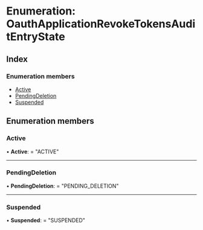 
# Enumeration: OauthApplicationRevokeTokensAuditEntryState

## Index

### Enumeration members

* [Active](oauthapplicationrevoketokensauditentrystate.md#active)
* [PendingDeletion](oauthapplicationrevoketokensauditentrystate.md#pendingdeletion)
* [Suspended](oauthapplicationrevoketokensauditentrystate.md#suspended)

## Enumeration members

###  Active

• **Active**: = "ACTIVE"

___

###  PendingDeletion

• **PendingDeletion**: = "PENDING_DELETION"

___

###  Suspended

• **Suspended**: = "SUSPENDED"
